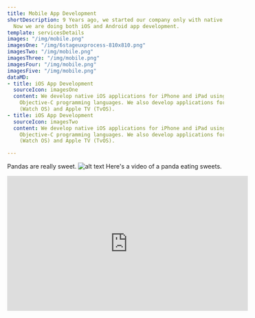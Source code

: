 ```yaml
---
title: Mobile App Development
shortDescription: 9 Years ago, we started our company only with native iOS app development.
  Now we are doing both iOS and Android app development.
template: servicesDetails
images: "/img/mobile.png"
imagesOne: "/img/6stageuxprocess-810x810.png"
imagesTwo: "/img/mobile.png"
imagesThree: "/img/mobile.png"
imagesFour: "/img/mobile.png"
imagesFive: "/img/mobile.png"
dataMD:
- title: iOS App Development
  sourceIcon: imagesOne
  content: We develop native iOS applications for iPhone and iPad using Swift and
    Objective-C programming languages. We also develop applications for Apple Watch
    (Watch OS) and Apple TV (TvOS).
- title: iOS App Development
  sourceIcon: imagesTwo
  content: We develop native iOS applications for iPhone and iPad using Swift and
    Objective-C programming languages. We also develop applications for Apple Watch
    (Watch OS) and Apple TV (TvOS).

---
```

Pandas are really sweet.
![alt text](/img/badge.png)
Here's a video of a panda eating sweets.

<iframe width="560" height="315" src="https://www.youtube.com/embed/4n0xNbfJLR8" frameborder="0" allowfullscreen></iframe>